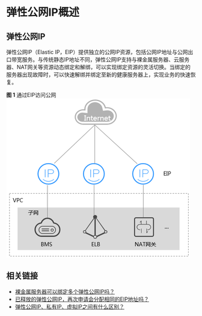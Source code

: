 # 弹性公网IP概述<a name="bms_01_0011"></a>

## 弹性公网IP<a name="section1497551818485"></a>

弹性公网IP（Elastic IP，EIP）提供独立的公网IP资源，包括公网IP地址与公网出口带宽服务。与传统静态IP地址不同，弹性公网IP支持与裸金属服务器、云服务器、NAT网关等资源动态绑定和解绑，可以实现绑定资源的灵活切换。当绑定的服务器出现故障时，可以快速解绑并绑定至新的健康服务器上，实现业务的快速恢复。

**图 1**  通过EIP访问公网<a name="fig53621618171112"></a>  
![](figures/通过EIP访问公网.png "通过EIP访问公网")

## 相关链接<a name="section73801824155814"></a>

-   [裸金属服务器可以绑定多个弹性公网IP吗？](https://support.huaweicloud.com/bms_faq/bms_faq_0022.html)
-   [已释放的弹性公网IP，再次申请会分配相同的EIP地址吗？](https://support.huaweicloud.com/bms_faq/bms_01_0082.html)
-   [弹性公网IP、私有IP、虚拟IP之间有什么区别？](https://support.huaweicloud.com/bms_faq/bms_faq_0071.html)

